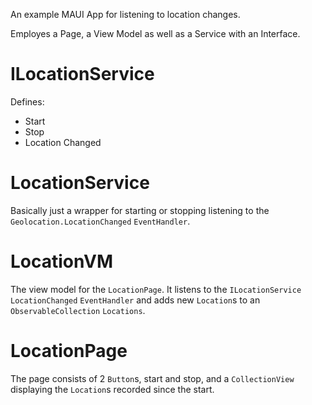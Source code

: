 An example MAUI App for listening to location changes.

Employes a Page, a View Model as well as a Service with an Interface.

# ILocationService
Defines:
- Start
- Stop
- Location Changed

# LocationService
Basically just a wrapper for starting or stopping listening to the `Geolocation.LocationChanged` `EventHandler`.

# LocationVM
The view model for the `LocationPage`. It listens to the `ILocationService` `LocationChanged` `EventHandler` and adds new `Location`s to an `ObservableCollection` `Locations`.

# LocationPage
The page consists of 2 `Button`s, start and stop, and a `CollectionView` displaying the `Location`s recorded since the start.
